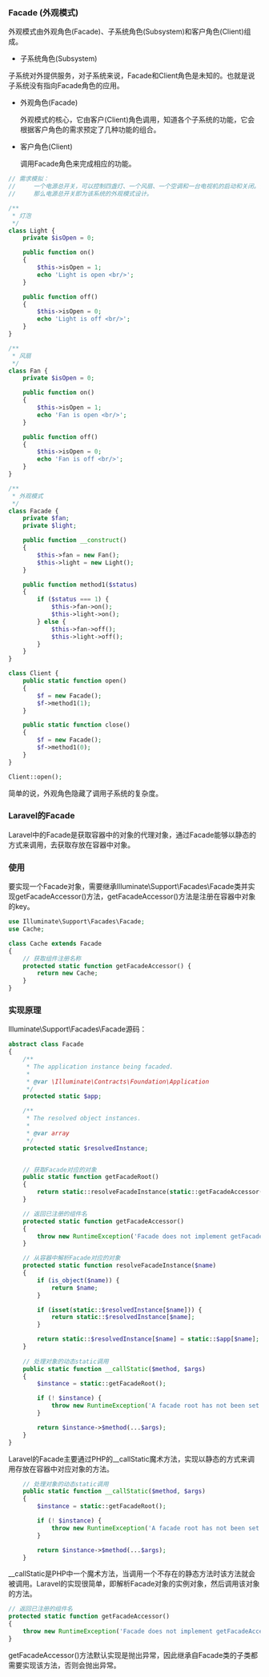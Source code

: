 ### Facade (外观模式)

外观模式由外观角色(Facade)、子系统角色(Subsystem)和客户角色(Client)组成。

- 子系统角色(Subsystem)

​      子系统对外提供服务，对子系统来说，Facade和Client角色是未知的。也就是说子系统没有指向Facade角色的应用。

- 外观角色(Facade)

  外观模式的核心，它由客户(Client)角色调用，知道各个子系统的功能，它会根据客户角色的需求预定了几种功能的组合。

- 客户角色(Client)

  调用Facade角色来完成相应的功能。

```php
// 需求模拟：
//     一个电源总开关，可以控制四盏灯、一个风扇、一个空调和一台电视机的启动和关闭。该电源总开关可以控制上述所有电器设备，
//     那么电源总开关即为该系统的外观模式设计。

/**
 * 灯泡
 */
class Light {
    private $isOpen = 0;

    public function on()
    {
        $this->isOpen = 1;
        echo 'Light is open <br/>';
    }

    public function off()
    {
        $this->isOpen = 0;
        echo 'Light is off <br/>';
    }
}

/**
 * 风扇
 */
class Fan {
    private $isOpen = 0;

    public function on()
    {
        $this->isOpen = 1;
        echo 'Fan is open <br/>';
    }

    public function off()
    {
        $this->isOpen = 0;
        echo 'Fan is off <br/>';
    }
}

/**
 * 外观模式
 */
class Facade {
    private $fan;
    private $light;

    public function __construct()
    {
        $this->fan = new Fan();
        $this->light = new Light();
    }

    public function method1($status)
    {
        if ($status === 1) {
            $this->fan->on();
            $this->light->on();
        } else {
            $this->fan->off();
            $this->light->off();
        }
    }
}

class Client {
    public static function open()
    {
        $f = new Facade();
        $f->method1(1);
    }

    public static function close()
    {
        $f = new Facade();
        $f->method1(0);
    }
}

Client::open();
```

简单的说，外观角色隐藏了调用子系统的复杂度。





### Laravel的Facade

Laravel中的Facade是获取容器中的对象的代理对象，通过Facade能够以静态的方式来调用，去获取存放在容器中对象。



### 使用

要实现一个Facade对象，需要继承Illuminate\Support\Facades\Facade类并实现getFacadeAccessor()方法，getFacadeAccessor()方法是注册在容器中对象的key。

```php
use Illuminate\Support\Facades\Facade;
use Cache;

class Cache extends Facade
{
    // 获取组件注册名称
    protected static function getFacadeAccessor() { 
        return new Cache; 
    }
}
```





### 实现原理

Illuminate\Support\Facades\Facade源码：

```php
abstract class Facade
{
    /**
     * The application instance being facaded.
     *
     * @var \Illuminate\Contracts\Foundation\Application
     */
    protected static $app;

    /**
     * The resolved object instances.
     *
     * @var array
     */
    protected static $resolvedInstance;


    // 获取Facade对应的对象
    public static function getFacadeRoot()
    {
        return static::resolveFacadeInstance(static::getFacadeAccessor());
    }

    // 返回已注册的组件名
    protected static function getFacadeAccessor()
    {
        throw new RuntimeException('Facade does not implement getFacadeAccessor method.');
    }

	// 从容器中解析Facade对应的对象
    protected static function resolveFacadeInstance($name)
    {
        if (is_object($name)) {
            return $name;
        }

        if (isset(static::$resolvedInstance[$name])) {
            return static::$resolvedInstance[$name];
        }

        return static::$resolvedInstance[$name] = static::$app[$name];
    }
    
    // 处理对象的动态static调用
    public static function __callStatic($method, $args)
    {
        $instance = static::getFacadeRoot();

        if (! $instance) {
            throw new RuntimeException('A facade root has not been set.');
        }

        return $instance->$method(...$args);
    }
}
```

Laravel的Facade主要通过PHP的__callStatic魔术方法，实现以静态的方式来调用存放在容器中对应对象的方法。

```php
    // 处理对象的动态static调用
    public static function __callStatic($method, $args)
    {
        $instance = static::getFacadeRoot();

        if (! $instance) {
            throw new RuntimeException('A facade root has not been set.');
        }

        return $instance->$method(...$args);
    }
```

__callStatic是PHP中一个魔术方法，当调用一个不存在的静态方法时该方法就会被调用。Laravel的实现很简单，即解析Facade对象的实例对象，然后调用该对象的方法。

```php
// 返回已注册的组件名
protected static function getFacadeAccessor()
{
    throw new RuntimeException('Facade does not implement getFacadeAccessor method.');
}
```

getFacadeAccessor()方法默认实现是抛出异常，因此继承自Facade类的子类都需要实现该方法，否则会抛出异常。